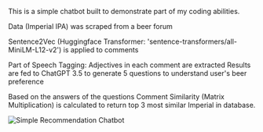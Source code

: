 This is a simple chatbot built to demonstrate part of my coding abilities. 

Data (Imperial IPA) was scraped from a beer forum

Sentence2Vec (Huggingface Transformer: 'sentence-transformers/all-MiniLM-L12-v2') is applied to comments

Part of Speech Tagging: 
Adjectives in each comment are extracted
Results are fed to ChatGPT 3.5 to generate 5 questions to understand user's beer preference

Based on the answers of the questions
Comment Similarity (Matrix Multiplication) is calculated to return top 3 most similar Imperial in database. 

![Simple Recommendation Chatbot]([http://url/to/img.png](https://github.com/JamesMachine/beer_chatbot_U-Glow/blob/main/chatbot_png.png)https://github.com/JamesMachine/beer_chatbot_U-Glow/blob/main/chatbot_png.png?raw=true)
